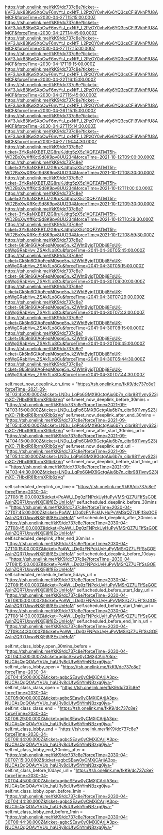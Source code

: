 https://tsh.onelink.me/fkK9/dc737c8e?ticket=-kVF3Juk83KwSXoCwF6nvYtJ_pxNfF_L2PzOY0vhvKy6YQ3csCFi9VkhFfU8AMCF&forceTime=2030-04-27T15:15:00.000Z
https://tsh.onelink.me/fkK9/dc737c8e?ticket=-kVF3Juk83KwSXoCwF6nvYtJ_pxNfF_L2PzOY0vhvKy6YQ3csCFi9VkhFfU8AMCF&forceTime=2030-04-27T14:45:00.000Z
https://tsh.onelink.me/fkK9/dc737c8e?ticket=-kVF3Juk83KwSXoCwF6nvYtJ_pxNfF_L2PzOY0vhvKy6YQ3csCFi9VkhFfU8AMCF&forceTime=2030-04-27T17:15:00.000Z
https://tsh.onelink.me/fkK9/dc737c8e?ticket=-kVF3Juk83KwSXoCwF6nvYtJ_pxNfF_L2PzOY0vhvKy6YQ3csCFi9VkhFfU8AMCF&forceTime=2030-04-17T16:15:00.000Z
https://tsh.onelink.me/fkK9/dc737c8e?ticket=-kVF3Juk83KwSXoCwF6nvYtJ_pxNfF_L2PzOY0vhvKy6YQ3csCFi9VkhFfU8AMCF&forceTime=2030-04-22T16:15:00.000Z
https://tsh.onelink.me/fkK9/dc737c8e?ticket=-kVF3Juk83KwSXoCwF6nvYtJ_pxNfF_L2PzOY0vhvKy6YQ3csCFi9VkhFfU8AMCF&forceTime=2030-04-27T15:45:00.000Z
https://tsh.onelink.me/fkK9/dc737c8e?ticket=-kVF3Juk83KwSXoCwF6nvYtJ_pxNfF_L2PzOY0vhvKy6YQ3csCFi9VkhFfU8AMCF&forceTime=2030-04-26T15:15:00.000Z
https://tsh.onelink.me/fkK9/dc737c8e?ticket=-kVF3Juk83KwSXoCwF6nvYtJ_pxNfF_L2PzOY0vhvKy6YQ3csCFi9VkhFfU8AMCF&forceTime=2030-04-27T15:14:30.000Z
https://tsh.onelink.me/fkK9/dc737c8e?ticket=-kVF3Juk83KwSXoCwF6nvYtJ_pxNfF_L2PzOY0vhvKy6YQ3csCFi9VkhFfU8AMCF&forceTime=2030-04-27T16:44:30.000Z
https://tsh.onelink.me/fkK9/dc737c8e?ticket=3YkRaNXBBTJZG8ruKJdtg5zX5z1XQFZATMT5h-WD2BoXwXffKct9d8K9pv8UU234&forceTime=2021-10-12T09:00:00.000Z
https://tsh.onelink.me/fkK9/dc737c8e?ticket=3YkRaNXBBTJZG8ruKJdtg5zX5z1XQFZATMT5h-WD2BoXwXffKct9d8K9pv8UU234&forceTime=2021-10-12T08:30:00.000Z
https://tsh.onelink.me/fkK9/dc737c8e?ticket=3YkRaNXBBTJZG8ruKJdtg5zX5z1XQFZATMT5h-WD2BoXwXffKct9d8K9pv8UU234&forceTime=2021-10-12T11:00:00.000Z
https://tsh.onelink.me/fkK9/dc737c8e?ticket=3YkRaNXBBTJZG8ruKJdtg5zX5z1XQFZATMT5h-WD2BoXwXffKct9d8K9pv8UU234&forceTime=2021-10-12T09:30:00.000Z
https://tsh.onelink.me/fkK9/dc737c8e?ticket=3YkRaNXBBTJZG8ruKJdtg5zX5z1XQFZATMT5h-WD2BoXwXffKct9d8K9pv8UU234&forceTime=2021-10-12T10:29:30.000Z
https://tsh.onelink.me/fkK9/dc737c8e?ticket=3YkRaNXBBTJZG8ruKJdtg5zX5z1XQFZATMT5h-WD2BoXwXffKct9d8K9pv8UU234&forceTime=2021-10-12T08:59:30.000Z
https://tsh.onelink.me/fkK9/dc737c8e?ticket=Gk5In6GIAoFepM0sge5nJkZWhtByigTDDbjj8FoUK-phWgGRabHvv_ZSAk1Lo8Cu&forceTime=2041-04-30T05:45:00.000Z
https://tsh.onelink.me/fkK9/dc737c8e?ticket=Gk5In6GIAoFepM0sge5nJkZWhtByigTDDbjj8FoUK-phWgGRabHvv_ZSAk1Lo8Cu&forceTime=2041-04-30T05:15:00.000Z
https://tsh.onelink.me/fkK9/dc737c8e?ticket=Gk5In6GIAoFepM0sge5nJkZWhtByigTDDbjj8FoUK-phWgGRabHvv_ZSAk1Lo8Cu&forceTime=2041-04-30T06:00:00.000Z
https://tsh.onelink.me/fkK9/dc737c8e?ticket=Gk5In6GIAoFepM0sge5nJkZWhtByigTDDbjj8FoUK-phWgGRabHvv_ZSAk1Lo8Cu&forceTime=2041-04-30T07:29:00.000Z
https://tsh.onelink.me/fkK9/dc737c8e?ticket=Gk5In6GIAoFepM0sge5nJkZWhtByigTDDbjj8FoUK-phWgGRabHvv_ZSAk1Lo8Cu&forceTime=2041-04-30T07:43:00.000Z
https://tsh.onelink.me/fkK9/dc737c8e?ticket=Gk5In6GIAoFepM0sge5nJkZWhtByigTDDbjj8FoUK-phWgGRabHvv_ZSAk1Lo8Cu&forceTime=2041-04-30T08:15:00.000Z
https://tsh.onelink.me/fkK9/dc737c8e?ticket=Gk5In6GIAoFepM0sge5nJkZWhtByigTDDbjj8FoUK-phWgGRabHvv_ZSAk1Lo8Cu&forceTime=2041-04-20T06:45:00.000Z
https://tsh.onelink.me/fkK9/dc737c8e?ticket=Gk5In6GIAoFepM0sge5nJkZWhtByigTDDbjj8FoUK-phWgGRabHvv_ZSAk1Lo8Cu&forceTime=2041-04-30T05:44:30.000Z
https://tsh.onelink.me/fkK9/dc737c8e?ticket=Gk5In6GIAoFepM0sge5nJkZWhtByigTDDbjj8FoUK-phWgGRabHvv_ZSAk1Lo8Cu&forceTime=2041-04-30T07:44:30.000Z

self.meet_now_deeplink_on_time = "https://tsh.onelink.me/fkK9/dc737c8e?forceTime=2021-09-14T03:45:00.000Z&ticket=LNDu_LqPo6GMX9GctgAiu6b7n_cibr9811vnyS23jmXC-7HbxIR61brmXRIb6zVq"
self.meet_now_deeplink_before_30mins = "https://tsh.onelink.me/fkK9/dc737c8e?forceTime=2021-09-14T03:15:00.000Z&ticket=LNDu_LqPo6GMX9GctgAiu6b7n_cibr9811vnyS23jmXC-7HbxIR61brmXRIb6zVq"
self.meet_now_deeplink_after_end_30mins = "https://tsh.onelink.me/fkK9/dc737c8e?forceTime=2021-09-14T05:45:00.000Z&ticket=LNDu_LqPo6GMX9GctgAiu6b7n_cibr9811vnyS23jmXC-7HbxIR61brmXRIb6zVq"
self.meet_now_after_start_30mins_url = "https://tsh.onelink.me/fkK9/dc737c8e?forceTime=2021-09-14T04:15:00.000Z&ticket=LNDu_LqPo6GMX9GctgAiu6b7n_cibr9811vnyS23jmXC-7HbxIR61brmXRIb6zVq"
self.meet_now_deeplink_end_url = "https://tsh.onelink.me/fkK9/dc737c8e?forceTime=2021-09-14T05:14:30.000Z&ticket=LNDu_LqPo6GMX9GctgAiu6b7n_cibr9811vnyS23jmXC-7HbxIR61brmXRIb6zVq"
self.meet_now_deeplink_before_start_1min_url = "https://tsh.onelink.me/fkK9/dc737c8e?forceTime=2021-09-14T03:44:30.000Z&ticket=LNDu_LqPo6GMX9GctgAiu6b7n_cibr9811vnyS23jmXC-7HbxIR61brmXRIb6zVq"                           

self.scheduled_deeplink_on_time = "https://tsh.onelink.me/fkK9/dc737c8e?forceTime=2030-04-27T08:15:00.000Z&ticket=PoAW_LDg0zFNPckUyHuPyVMSrQZ7UFIfSsGOEAslnZQR7UxwvNXjEj8f8ExUnHoM"
self.scheduled_deeplink_before_30mins = "https://tsh.onelink.me/fkK9/dc737c8e?forceTime=2030-04-27T07:45:00.000Z&ticket=PoAW_LDg0zFNPckUyHuPyVMSrQZ7UFIfSsGOEAslnZQR7UxwvNXjEj8f8ExUnHoM"
self.scheduled_deeplink_after_30mins = "https://tsh.onelink.me/fkK9/dc737c8e?forceTime=2030-04-27T08:45:00.000Z&ticket=PoAW_LDg0zFNPckUyHuPyVMSrQZ7UFIfSsGOEAslnZQR7UxwvNXjEj8f8ExUnHoM"
self.scheduled_deeplink_after_end_30mins = "https://tsh.onelink.me/fkK9/dc737c8e?forceTime=2030-04-27T10:15:00.000Z&ticket=PoAW_LDg0zFNPckUyHuPyVMSrQZ7UFIfSsGOEAslnZQR7UxwvNXjEj8f8ExUnHoM"
self.scheduled_deeplink_before_10days = "https://tsh.onelink.me/fkK9/dc737c8e?forceTime=2030-04-17T08:15:00.000Z&ticket=PoAW_LDg0zFNPckUyHuPyVMSrQZ7UFIfSsGOEAslnZQR7UxwvNXjEj8f8ExUnHoM"
self.scheduled_reshedule_before_5days_url = "https://tsh.onelink.me/fkK9/dc737c8e?forceTime=2030-04-22T08:15:00.000Z&ticket=PoAW_LDg0zFNPckUyHuPyVMSrQZ7UFIfSsGOEAslnZQR7UxwvNXjEj8f8ExUnHoM"
self.scheduled_before_start_1day_url = "https://tsh.onelink.me/fkK9/dc737c8e?forceTime=2030-04-26T08:15:00.000Z&ticket=PoAW_LDg0zFNPckUyHuPyVMSrQZ7UFIfSsGOEAslnZQR7UxwvNXjEj8f8ExUnHoM"
self.scheduled_before_start_1min_url = "https://tsh.onelink.me/fkK9/dc737c8e?forceTime=2030-04-27T08:14:30.000Z&ticket=PoAW_LDg0zFNPckUyHuPyVMSrQZ7UFIfSsGOEAslnZQR7UxwvNXjEj8f8ExUnHoM"
self.scheduled_before_end_1min_url = "https://tsh.onelink.me/fkK9/dc737c8e?forceTime=2030-04-27T09:44:30.000Z&ticket=PoAW_LDg0zFNPckUyHuPyVMSrQZ7UFIfSsGOEAslnZQR7UxwvNXjEj8f8ExUnHoM"

self.mt_class_lobby_open_30mins_before = "https://tsh.onelink.me/fkK9/dc737c8e?forceTime=2030-04-30T04:15:00.000Z&ticket=agbcSEaw0yCMXjCArjjA3px-NUCAsQqQOAvYVUo_haURy8dUfw5hYmNBzxg0jva-"
self.mt_class_lobby_open = "https://tsh.onelink.me/fkK9/dc737c8e?forceTime=2030-04-30T04:45:00.000Z&ticket=agbcSEaw0yCMXjCArjjA3px-NUCAsQqQOAvYVUo_haURy8dUfw5hYmNBzxg0jva-"
self.mt_class_class_open = "https://tsh.onelink.me/fkK9/dc737c8e?forceTime=2030-04-30T05:00:00.000Z&ticket=agbcSEaw0yCMXjCArjjA3px-NUCAsQqQOAvYVUo_haURy8dUfw5hYmNBzxg0jva-"
self.mt_class_class_end = "https://tsh.onelink.me/fkK9/dc737c8e?forceTime=2030-04-30T06:29:00.000Z&ticket=agbcSEaw0yCMXjCArjjA3px-NUCAsQqQOAvYVUo_haURy8dUfw5hYmNBzxg0jva-"
self.mt_class_lobby_end = "https://tsh.onelink.me/fkK9/dc737c8e?forceTime=2030-04-30T06:44:00.000Z&ticket=agbcSEaw0yCMXjCArjjA3px-NUCAsQqQOAvYVUo_haURy8dUfw5hYmNBzxg0jva-"
self.mt_class_lobby_end_30mins_after = "https://tsh.onelink.me/fkK9/dc737c8e?forceTime=2030-04-30T07:15:00.000Z&ticket=agbcSEaw0yCMXjCArjjA3px-NUCAsQqQOAvYVUo_haURy8dUfw5hYmNBzxg0jva-"
self.mt_class_before_10days_url = "https://tsh.onelink.me/fkK9/dc737c8e?forceTime=2030-04-20T04:45:00.000Z&ticket=agbcSEaw0yCMXjCArjjA3px-NUCAsQqQOAvYVUo_haURy8dUfw5hYmNBzxg0jva-"
self.mt_class_lobby_open_before_1min = "https://tsh.onelink.me/fkK9/dc737c8e?forceTime=2030-04-30T04:44:30.000Z&ticket=agbcSEaw0yCMXjCArjjA3px-NUCAsQqQOAvYVUo_haURy8dUfw5hYmNBzxg0jva-"
self.mt_class_lobby_end_before_1min = "https://tsh.onelink.me/fkK9/dc737c8e?forceTime=2030-04-30T06:44:30.000Z&ticket=agbcSEaw0yCMXjCArjjA3px-NUCAsQqQOAvYVUo_haURy8dUfw5hYmNBzxg0jva-"
